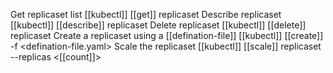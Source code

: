 
Get replicaset list
	[[kubectl]] [[get]] replicaset
Describe replicaset
	[[kubectl]] [[describe]] replicaset <replicaset-name>
Delete replicaset
	[[kubectl]] [[delete]] replicaset <replicaset-name>
Create a replicaset using a [[defination-file]]
	[[kubectl]] [[create]] -f <defination-file.yaml>
Scale the replicaset 
	[[kubectl]] [[scale]] replicaset <replica-set-name> --replicas <[[count]]>

